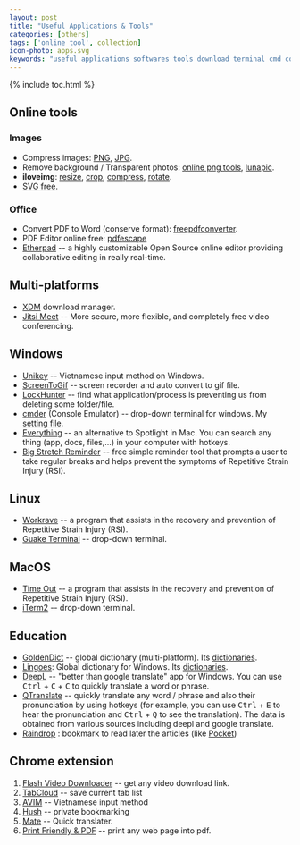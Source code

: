```yaml
---
layout: post
title: "Useful Applications & Tools"
categories: [others]
tags: ['online tool', collection]
icon-photo: apps.svg
keywords: "useful applications softwares tools download terminal cmd commander cmder unikey vietnamese input keyboard screen to gif screen recorder lock hunter delete apps soft goldendict dictionary lingoes deepl translate qtranslate hotkeys google translate deep learning machine learning collection reminder stretch RSI download manager IDM XDM Repetitive Strain Injury iterm2 guake terminal cmder drop-down commander cmd quick open terminal commanline workrave time out screentogif lock hunter everything spotlight goldendict deepl lingoes Qtranslate tabcloud avim flash video downloader hush mate pdf printer internet tools image photo compression jpeg png remove background transparent photo luna lunapic resize images iloveimg"
---
```


{% include toc.html %}

## Online tools

### Images

- Compress images: [PNG](https://compresspng.com/), [JPG](https://compressjpeg.com/).
- Remove background / Transparent photos: [online png tools](https://onlinepngtools.com/create-transparent-png), [lunapic](https://www5.lunapic.com/editor/).
- **iloveimg**: [resize](https://www.iloveimg.com/resize-image), [crop](https://www.iloveimg.com/crop-image), [compress](https://www.iloveimg.com/compress-image), [rotate](https://www.iloveimg.com/rotate-image).
- [SVG free](https://www.flaticon.com/).

### Office

- Convert PDF to Word (conserve format): [freepdfconverter](https://www.freepdfconvert.com/).
- PDF Editor online free: [pdfescape](https://www.pdfescape.com/)
- [Etherpad](https://etherpad.org/) -- a highly customizable Open Source online editor providing collaborative editing in really real-time.

## Multi-platforms

- [XDM](http://xdman.sourceforge.net/#downloads) download manager.
- [Jitsi Meet](https://jitsi.org/jitsi-meet/) -- More secure, more flexible, and completely free video conferencing.

## Windows

- [Unikey](https://www.unikey.org/) -- Vietnamese input method on Windows.
- [ScreenToGif](https://www.screentogif.com/) -- screen recorder and auto convert to gif file.
- [LockHunter](https://lockhunter.com/) -- find what application/process is preventing us from deleting some folder/file.
- [cmder](https://cmder.net/) (Console Emulator) -- drop-down terminal for windows. My [setting file](/files/cmderSetting.xml).
- [Everything](https://www.voidtools.com/) -- an alternative to Spotlight in Mac. You can search any thing (app, docs, files,...) in your computer with hotkeys.
- [Big Stretch Reminder](https://monkeymatt.com/bigstretch/) -- free simple reminder tool that prompts a user to take regular breaks and helps prevent the symptoms of Repetitive Strain Injury (RSI).

## Linux

- [Workrave](http://www.workrave.org/) -- a program that assists in the recovery and prevention of Repetitive Strain Injury (RSI).
- [Guake Terminal](http://guake-project.org/) -- drop-down terminal.

## MacOS

- [Time Out](https://apps.apple.com/us/app/time-out-free/id402592703?mt=12) -- a program that assists in the recovery and prevention of Repetitive Strain Injury (RSI).
- [iTerm2](https://www.iterm2.com/) -- drop-down terminal.

## Education

- [GoldenDict](https://github.com/goldendict/goldendict/wiki/Early-Access-Builds-for-Windows?fbclid=IwAR3RVcLdpkpL2B3f1-EAiCzRqjInpy21BltlHs9SwryGuEcQ_VQPB6lftTA) -- global dictionary (multi-platform). Its [dictionaries](https://drive.google.com/open?id=1jna8_grA-wyhPrq8BiB7ypadvW3tTlIv).
- [Lingoes](http://www.lingoes.net/): Global dictionary for Windows. Its [dictionaries](https://drive.google.com/open?id=1LlCtGewKiLMil-7aQFEy_tu4ir1eC_6l).
- [DeepL](https://deepl.com/) -- "better than google translate" app for Windows. You can use <kbd>Ctrl</kbd> + <kbd>C</kbd> + <kbd>C</kbd> to quickly translate a word or phrase.
- [QTranslate](https://quest-app.appspot.com/) -- quickly translate any word / phrase and also their pronunciation by using hotkeys (for example, you can use <kbd>Ctrl</kbd> + <kbd>E</kbd> to hear the pronunciation and <kbd>Ctrl</kbd> + <kbd>Q</kbd> to see the translation). The data is obtained from various sources including deepl and google translate.
- [Raindrop](raindrop.io) : bookmark to read later the articles (like [Pocket](https://app.getpocket.com/))

## Chrome extension

1. [Flash Video Downloader](https://chrome.google.com/webstore/detail/flash-video-downloader/aiimdkdngfcipjohbjenkahhlhccpdbc) -- get any video download link.
2. [TabCloud](https://chrome.google.com/webstore/detail/tabcloud/npecfdijgoblfcgagoijgmgejmcpnhof) -- save current tab list
3. [AVIM](https://chrome.google.com/webstore/detail/avim-vietnamese-input-met/opgbbffpdglhkpglnlkiclakjlpiedoh?hl=en) -- Vietnamese input method
5. [Hush](https://chrome.google.com/webstore/detail/hush-private-bookmarking/hjmoaenjknbdehbiaeeijcppnljflkff?hl=en) -- private bookmarking
1. [Mate](https://chrome.google.com/webstore/detail/mate-translate-%E2%80%93-translat/ihmgiclibbndffejedjimfjmfoabpcke) -- Quick translater.
7. [Print Friendly & PDF](https://chrome.google.com/webstore/detail/print-friendly-pdf/ohlencieiipommannpdfcmfdpjjmeolj?hl=en) -- print any web page into pdf.